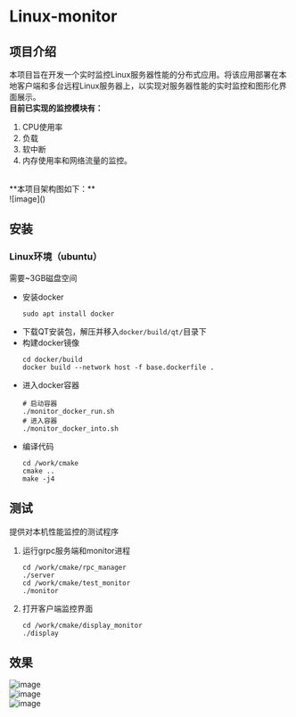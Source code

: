 # Linux-monitor
## 项目介绍
本项目旨在开发一个实时监控Linux服务器性能的分布式应用。将该应用部署在本地客户端和多台远程Linux服务器上，以实现对服务器性能的实时监控和图形化界面展示。
<br />
**目前已实现的监控模块有：**
1. CPU使用率
2. 负载
3. 软中断
4. 内存使用率和网络流量的监控。
<br />
**本项目架构图如下：**
<br />
![image]()

## 安装
### Linux环境（ubuntu） <br />
需要~3GB磁盘空间
* 安装docker
    ```shell
    sudo apt install docker
* 下载QT安装包，解压并移入`docker/build/qt/`目录下
* 构建docker镜像
    ```shell
    cd docker/build
    docker build --network host -f base.dockerfile .
* 进入docker容器
     ```shell
     # 启动容器
     ./monitor_docker_run.sh
     # 进入容器
     ./monitor_docker_into.sh
 * 编译代码
      ```shell
      cd /work/cmake
      cmake ..
      make -j4
## 测试
提供对本机性能监控的测试程序
1. 运行grpc服务端和monitor进程
   ```shell
   cd /work/cmake/rpc_manager
   ./server
   cd /work/cmake/test_monitor
   ./monitor
2. 打开客户端监控界面
   ``` shell
   cd /work/cmake/display_monitor
   ./display
## 效果
![image](https://github.com/moyiro/Linux-monitor/blob/master/IMG/CPU%20monitor.png)
<br />
![image](https://github.com/moyiro/Linux-monitor/blob/master/IMG/mem%20monitor.png)
<br />
![image](https://github.com/moyiro/Linux-monitor/blob/master/IMG/net%20monitor.png)
